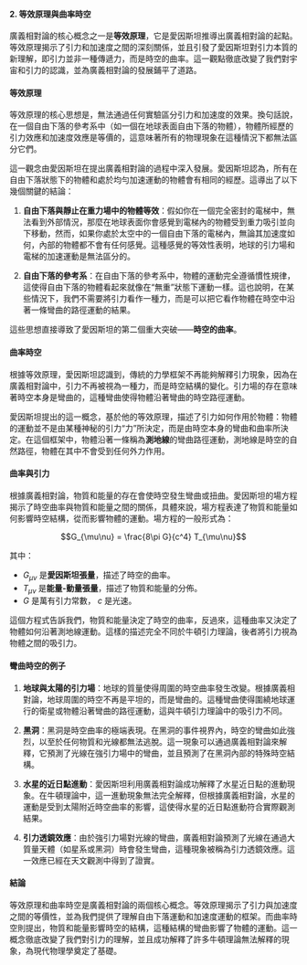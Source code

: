 #### 2. 等效原理與曲率時空

廣義相對論的核心概念之一是**等效原理**，它是愛因斯坦推導出廣義相對論的起點。等效原理揭示了引力和加速度之間的深刻關係，並且引發了愛因斯坦對引力本質的新理解，即引力並非一種傳遞力，而是時空的曲率。這一觀點徹底改變了我們對宇宙和引力的認識，並為廣義相對論的發展鋪平了道路。

#### 等效原理

等效原理的核心思想是，無法通過任何實驗區分引力和加速度的效果。換句話說，在一個自由下落的參考系中（如一個在地球表面自由下落的物體），物體所經歷的引力效應和加速度效應是等價的，這意味著所有的物理現象在這種情況下都無法區分它們。

這一觀念由愛因斯坦在提出廣義相對論的過程中深入發展。愛因斯坦認為，所有在自由下落狀態下的物體和處於均勻加速運動的物體會有相同的經歷。這導出了以下幾個關鍵的結論：

1. **自由下落與靜止在重力場中的物體等效**：假如你在一個完全密封的電梯中，無法看到外部情況，那麼在地球表面你會感覺到電梯內的物體受到重力吸引並向下移動，然而，如果你處於太空中的一個自由下落的電梯內，無論其加速度如何，內部的物體都不會有任何感覺。這種感覺的等效性表明，地球的引力場和電梯的加速運動是無法區分的。

2. **自由下落的參考系**：在自由下落的參考系中，物體的運動完全遵循慣性規律，這使得自由下落的物體看起來就像在“無重”狀態下運動一樣。這也說明，在某些情況下，我們不需要將引力看作一種力，而是可以把它看作物體在時空中沿著一條彎曲的路徑運動的結果。

這些思想直接導致了愛因斯坦的第二個重大突破——**時空的曲率**。

#### 曲率時空

根據等效原理，愛因斯坦認識到，傳統的力學框架不再能夠解釋引力現象，因為在廣義相對論中，引力不再被視為一種力，而是時空結構的變化。引力場的存在意味著時空本身是彎曲的，這種彎曲使得物體沿著彎曲的時空路徑運動。

愛因斯坦提出的這一概念，基於他的等效原理，描述了引力如何作用於物體：物體的運動並不是由某種神秘的引力“力”所決定，而是由時空本身的彎曲和曲率所決定。在這個框架中，物體沿著一條稱為**測地線**的彎曲路徑運動，測地線是時空的自然路徑，物體在其中不會受到任何外力作用。

#### 曲率與引力

根據廣義相對論，物質和能量的存在會使時空發生彎曲或扭曲。愛因斯坦的場方程揭示了時空曲率與物質和能量之間的關係，具體來說，場方程表達了物質和能量如何影響時空結構，從而影響物體的運動。場方程的一般形式為：


```math
G_{\mu\nu} = \frac{8\pi G}{c^4} T_{\mu\nu}
```


其中：
-  $`G_{\mu\nu}`$  是**愛因斯坦張量**，描述了時空的曲率。
-  $`T_{\mu\nu}`$  是**能量-動量張量**，描述了物質和能量的分佈。
-  $`G`$  是萬有引力常數， $`c`$  是光速。

這個方程式告訴我們，物質和能量決定了時空的曲率，反過來，這種曲率又決定了物體如何沿著測地線運動。這樣的描述完全不同於牛頓引力理論，後者將引力視為物體之間的吸引力。

#### 彎曲時空的例子

1. **地球與太陽的引力場**：地球的質量使得周圍的時空曲率發生改變。根據廣義相對論，地球周圍的時空不再是平坦的，而是彎曲的。這種彎曲使得圍繞地球運行的衛星或物體沿著彎曲的路徑運動，這與牛頓引力理論中的吸引力不同。

2. **黑洞**：黑洞是時空曲率的極端表現。在黑洞的事件視界內，時空的彎曲如此強烈，以至於任何物質和光線都無法逃脫。這一現象可以通過廣義相對論來解釋，它預測了光線在強引力場中的彎曲，並且預測了在黑洞內部的特殊時空結構。

3. **水星的近日點進動**：愛因斯坦利用廣義相對論成功解釋了水星近日點的進動現象。在牛頓理論中，這一進動現象無法完全解釋，但根據廣義相對論，水星的運動是受到太陽附近時空曲率的影響，這使得水星的近日點進動符合實際觀測結果。

4. **引力透鏡效應**：由於強引力場對光線的彎曲，廣義相對論預測了光線在通過大質量天體（如星系或黑洞）時會發生彎曲，這種現象被稱為引力透鏡效應。這一效應已經在天文觀測中得到了證實。

#### 結論

等效原理和曲率時空是廣義相對論的兩個核心概念。等效原理揭示了引力與加速度之間的等價性，並為我們提供了理解自由下落運動和加速度運動的框架。而曲率時空則提出，物質和能量影響時空的結構，這種結構的彎曲影響了物體的運動。這一概念徹底改變了我們對引力的理解，並且成功解釋了許多牛頓理論無法解釋的現象，為現代物理學奠定了基礎。